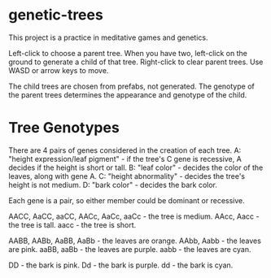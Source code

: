 # genetic-trees

This project is a practice in meditative games and genetics.

Left-click to choose a parent tree. When you have two, left-click on the ground to generate a child of that tree. Right-click to clear parent trees.
Use WASD or arrow keys to move.

The child trees are chosen from prefabs, not generated. The genotype of the parent trees determines the appearance and genotype of the child.

# Tree Genotypes

There are 4 pairs of genes considered in the creation of each tree.
A: "height expression/leaf pigment" - if the tree's C gene is recessive, A decides if the height is short or tall.
B: "leaf color" - decides the color of the leaves, along with gene A.
C: "height abnormality" - decides the tree's height is not medium.
D: "bark color" - decides the bark color.

Each gene is a pair, so either member could be dominant or recessive.

AACC, AaCC, aaCC,
AACc, AaCc, aaCc - 		the tree is medium.
AAcc, Aacc - 			the tree is tall.
aacc - 				the tree is short.

AABB, AABb, AaBB, AaBb - 	the leaves are orange.
AAbb, Aabb -			the leaves are pink.
aaBB, aaBb -			the leaves are purple.
aabb -				the leaves are cyan.

DD -				the bark is pink.
Dd -				the bark is purple.
dd - 				the bark is cyan.
